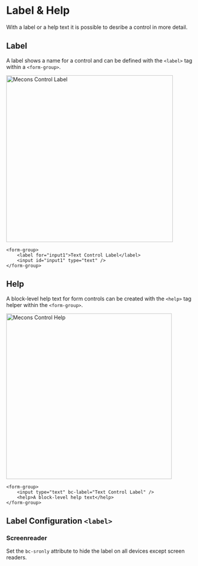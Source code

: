 # Label &amp; Help

With a label or a help text it is possible to desribe a control in more detail.

## Label

A label shows a name for a control and can be defined with the `<label>` tag within a `<form-group>`.

<img src="/images/labelandhelp_01.png" width="444" alt="Mecons Control Label">

```markup
<form-group>
	<label for="input1">Text Control Label</label>
	<input id="input1" type="text" />
</form-group>
```

## Help

A block-level help text for form controls can be created with the `<help>` tag helper within the `<form-group>`.

<img src="/images/labelandhelp_02.png" width="441" alt="Mecons Control Help">

```markup
<form-group>
	<input type="text" bc-label="Text Control Label" />
	<help>A block-level help text</help>
</form-group>
```

## Label Configuration `<label>`

### Screenreader

Set the `bc-sronly` attribute to hide the label on all devices except screen readers.